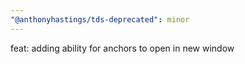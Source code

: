 ```yaml
---
"@anthonyhastings/tds-deprecated": minor
---
```


feat: adding ability for anchors to open in new window
